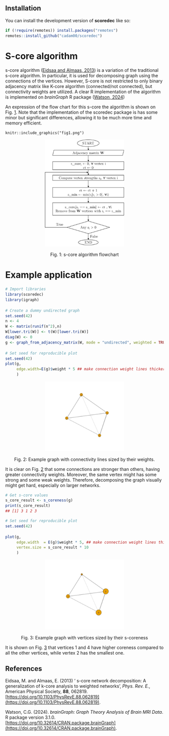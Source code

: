 ## **Installation**

You can install the development version of **scoredec** like so:

``` r
if (!require(remotes)) install.packages("remotes")
remotes::install_github("cadam00/scoredec")
```

# **S-core algorithm**

s-core algorithm ([Eidsaa and Almaas, 2013](#ref-eidsaa2013s)) is a variation of
the traditional s-core algorithm. In particular, it is used for decomposing
graph using the connections of the vertices. However, S-core is not restricted
to only binary adjacency matrix like K-core algorithm (connected/not connected),
but connectivity weights are utilized. A clear R implementation of the algorithm
is implemented on *brainGraph* R package
([Watson, 2024](#ref-brainGraph.))

An expression of the flow chart for this s-core the algorithm is shown on Fig.
<a href="#ref-Figure1">1</a>. Note that the implementation of the scoredec package
is has some minor but significant differences, allowing it to be much more
time and memory efficient.

```{r Figure1, eval=TRUE, echo=FALSE, out.width = '70%', fig.align = "center"}
knitr::include_graphics("fig1.png")
```
<p align="center">
  <img src="fig1.png", width="50%" />
</p>
<p class="caption" align="center">
<span id="ref-Figure1"></span>Fig. 1: s-core algorithm flowchart
</p>

# **Example application**

```r
# Import libraries
library(scoredec)
library(igraph)

# Create a dummy undirected graph
set.seed(42)
n <- 4
W <- matrix(runif(n^2),n)
W[lower.tri(W)] <- t(W)[lower.tri(W)]
diag(W) <- 0
g <- graph_from_adjacency_matrix(W, mode = "undirected", weighted = TRUE)

# Set seed for reproducible plot
set.seed(42)
plot(g,
     edge.width=E(g)$weight * 5 ## make connection weight lines thicker
     )
```

<p align="center">
  <img src="fig2.png", width="50%" />
</p>
<p class="caption" align="center">
<span id="ref-Figure2"></span>Fig. 2: Example graph with connectivity lines
sized by their weights.
</p>

It is clear on Fig. <a href="#ref-Figure2">2</a> that some connections are
stronger than others, having greater connectivity weights. Moreover, the same
vertex might has some strong and some weak weights. Therefore, decomposing the
graph visually might get hard, especially on larger networks.

```r
# Get s-core values
s_core_result <- s_coreness(g)
print(s_core_result)
## [1] 3 1 2 3
```

```r
# Set seed for reproducible plot
set.seed(42)

plot(g,
     edge.width  = E(g)$weight * 5, ## make connection weight lines thicker
     vertex.size = s_core_result * 10
     )
```
<p align="center">
  <img src="fig3.png", width="50%" />
</p>
<p class="caption" align="center">
<span id="ref-Figure3"></span>Fig. 3: Example graph with vertices sized by their
s-coreness
</p>

It is shown on Fig. <a href="#ref-Figure3">3</a> that vertices 1 and 4 have
higher coreness compared to all the other vertices, while vertex 2 has the
smallest one.

## **References**
Eidsaa, M. and Almaas, E. (2013) ‘<span class="nocase" id="ref-eidsaa2013s">
s-core network decomposition: A generalization of k-core analysis to weighted
networks</span>’, <em>Phys. Rev. E.</em>, American Physical Society, <b>88</b>, 062819.
[https://doi.org/10.1103/PhysRevE.88.062819](https://doi.org/10.1103/PhysRevE.88.062819).

Watson, C.G. (2024). *<span class="nocase" id="ref-brainGraph">brainGraph: Graph
Theory Analysis of Brain MRI Data</span>*. R package version 3.1.0.
[https://doi.org/10.32614/CRAN.package.brainGraph](https://doi.org/10.32614/CRAN.package.brainGraph).
